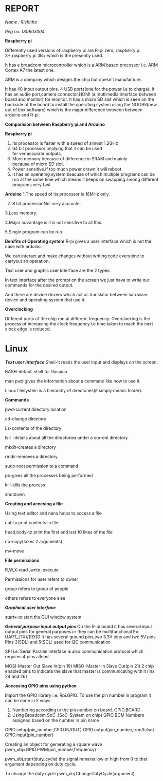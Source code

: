 # REPORT
*Name  : Rishitha*

*Reg no. 180903004*

**Raspberry pi**

Differently used versions of raspberry pi are R-pi zero,
raspberry pi 3+,raspberry pi 3B+ which is the presently used.

It has a broadcom microcontroller which is a ARM based processor i.e. ARM Cortex A7 the latest one.

ARM is a company which designs the chip but doesn't manufacture.

It has 40 input output pins, 4 USB ports(one for the power i.e to charge).
It has an audio port,camera connector,HDMI (a mutlimedia interface between board and monitor) for monitor.
It has a micro SD slot which is seen on the backside of the board
to install the operating system using the NOOBS(new out of box software) which is 
the major difference between between arduino and R-pi.

**Comparision between Raspberry pi and Arduino**

**Raspberry pi**                                                      
1. Its processor is faster with a speed of almost 1.2GHz                
2. 64 bit processor implying that it can be used                        
   for ver accurate outputs.
3. More memory because of difference in SRAM and mainly                 
   because of micro SD slot.
4. Power sensitive.If too much power drawn it will reboot               
5. It has an operating system beacuse of which multiple programs can be run at the same 
   time which means it keeps on swapping among different programs very fast.

**Arduino**
1.The speed of its processor is 16MHz only.

 2. 8 bit processor.Not very accurate.  
 
 3.Less memory.
 
 4.Major advantage is it is not sensitive to all this.
 
 5.Single program can be run.

**Benifits of Operating system**
R-pi gives a user interface which is not the case with arduino.

We can interact and make changes without writing code everytime to carryout an operation.

Text user and graphic user interface are the 2 types.

In text interface after the prompt on the screen we just have to write our commands for the desired output.

And there are device drivers which act as translator between hardware device and operating system that use it.

**Overclocking**

Different parts of the chip run at different frequency.
Overclocking is the process of increasing the clock frequency i.e time taken to reach the next clock edge is reduced.

# Linux

***Text user interface***
Shell-It reads the user input and displays on the screen.

BASH-default shell for Raspian.

man pwd gives the information about a command like how to use it.

Linux filesystem is a hierarchy of directories(it simply means folder).

**Commands**

pwd-current directory location

cd-change directory

Ls-contents of the directory

ls-l -details about all the directories under a current directory

mkdir-creates a directory

rmdir-removes a directory

sudo-root permission to a command

ps-gives all the processes being performed

kill-kills the process

shutdown

**Creating and accesing a file**

Using text editor and nano helps to access a file

cat-to print contents in file

head,body-to print the first and last 10 lines of the file

cp-copy(takes 2 arguments)

mv-move

**File permissions**

R,W,X-read ,write ,execute

Permissions for user refers to owner

group refers to group of people

others refers to everyone else

***Graphical user interface***

startx-to start the GUI window system

***General purpose input output pins***
On the R-pi board it has 
several input output pins for general purposes or they can be multifunctional 
Ex: UART_(TX)/(RX)D 
It has several ground pins,two 3.3V pins and two 5V pins
Pins 3(SDL) and 5(SCL) used for I2C communication

SPI i.e. Serial Parallel Interface is also communication protocol which requires 4 pins atleast

MOSI-Master Out Slave In(pin 19)
MISO-Master In Slave Out(pin 21)
2 chip enabled pins to indicate the slave that master is communicating with it (ins 24 and 26)

**Accessing GPIO pins using python**

Import the GPIO library i.e. Rpi.GPIO.
To use the pin number in program it can be done in 2 ways:
1. Numbering according to the pin number on board.
   GPIO.BOARD
2. Using Broadcom SoC .(SoC-System on chip)
   GPIO.BCM
   Numbers assigned based on the number in pin name
   
GPIO.setup(pin_number,GPIO.IN/OUT)
GPIO.output(pin_number,true/false)
GPIO.input(pin_number)

Creating an object for generating a square wave
pwm_obj=GPIO.PWM(pin_number,frequency)

pwm_obj.start(duty_cycle)
the signal remains low or high from 0 to that argument depending on duty cycle.

To change the duty cycle pwm_obj.ChangeDutyCycle(argument)

   



